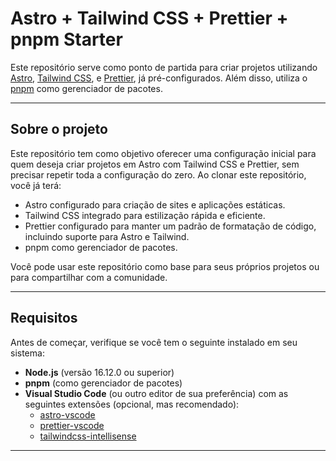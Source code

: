 # Astro + Tailwind CSS + Prettier + pnpm Starter

Este repositório serve como ponto de partida para criar projetos utilizando [Astro](https://astro.build/), [Tailwind CSS](https://tailwindcss.com/), e [Prettier](https://prettier.io/), já pré-configurados. Além disso, utiliza o [pnpm](https://pnpm.io/) como gerenciador de pacotes.

---


## Sobre o projeto

Este repositório tem como objetivo oferecer uma configuração inicial para quem deseja criar projetos em Astro com Tailwind CSS e Prettier, sem precisar repetir toda a configuração do zero. Ao clonar este repositório, você já terá:

- Astro configurado para criação de sites e aplicações estáticas.
- Tailwind CSS integrado para estilização rápida e eficiente.
- Prettier configurado para manter um padrão de formatação de código, incluindo suporte para Astro e Tailwind.
- pnpm como gerenciador de pacotes.

Você pode usar este repositório como base para seus próprios projetos ou para compartilhar com a comunidade.

---

## Requisitos

Antes de começar, verifique se você tem o seguinte instalado em seu sistema:

- **Node.js** (versão 16.12.0 ou superior)
- **pnpm** (como gerenciador de pacotes)
- **Visual Studio Code** (ou outro editor de sua preferência) com as seguintes extensões (opcional, mas recomendado):
  - [astro-vscode](https://marketplace.visualstudio.com/items?itemName=astro-build.astro-vscode)
  - [prettier-vscode](https://marketplace.visualstudio.com/items?itemName=esbenp.prettier-vscode)
  - [tailwindcss-intellisense](https://marketplace.visualstudio.com/items?itemName=bradlc.vscode-tailwindcss)

---


